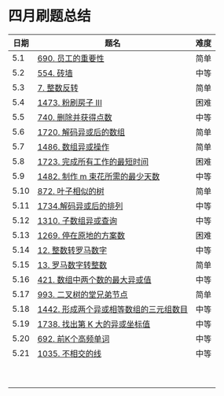 # 四月刷题总结

| 日期 | 题名                                                         | 难度 |
| ---- | ------------------------------------------------------------ | ---- |
| 5.1  | [690. 员工的重要性](https://leetcode-cn.com/problems/employee-importance/) | 简单 |
| 5.2  | [554. 砖墙](https://leetcode-cn.com/problems/brick-wall/)    | 中等 |
| 5.3  | [7. 整数反转](https://leetcode-cn.com/problems/reverse-integer/) | 简单 |
| 5.4  | [1473. 粉刷房子 III](https://leetcode-cn.com/problems/paint-house-iii/) | 困难 |
| 5.5  | [740. 删除并获得点数](https://leetcode-cn.com/problems/delete-and-earn/) | 中等 |
| 5.6  | [1720. 解码异或后的数组](https://leetcode-cn.com/problems/decode-xored-array/) | 简单 |
| 5.7  | [1486. 数组异或操作](https://leetcode-cn.com/problems/xor-operation-in-an-array/) | 简单 |
| 5.8  | [1723. 完成所有工作的最短时间](https://leetcode-cn.com/problems/find-minimum-time-to-finish-all-jobs/) | 困难 |
| 5.9  | [1482. 制作 m 束花所需的最少天数](https://leetcode-cn.com/problems/minimum-number-of-days-to-make-m-bouquets/) | 中等 |
| 5.10 | [872. 叶子相似的树](https://leetcode-cn.com/problems/leaf-similar-trees/) | 简单 |
| 5.11 | [1734.解码异或后的排列](https://leetcode-cn.com/problems/decode-xored-permutation/) | 中等 |
| 5.12 | [1310. 子数组异或查询](https://leetcode-cn.com/problems/xor-queries-of-a-subarray/) | 中等 |
| 5.13 | [1269. 停在原地的方案数](https://leetcode-cn.com/problems/number-of-ways-to-stay-in-the-same-place-after-some-steps/) | 困难 |
| 5.14 | [12. 整数转罗马数字](https://leetcode-cn.com/problems/integer-to-roman/) | 中等 |
| 5.15 | [13. 罗马数字转整数](https://leetcode-cn.com/problems/roman-to-integer/) | 简单 |
| 5.16 | [421. 数组中两个数的最大异或值](https://leetcode-cn.com/problems/maximum-xor-of-two-numbers-in-an-array/) | 中等 |
| 5.17 | [993. 二叉树的堂兄弟节点](https://leetcode-cn.com/problems/cousins-in-binary-tree/) | 简单 |
| 5.18 | [1442. 形成两个异或相等数组的三元组数目](https://leetcode-cn.com/problems/count-triplets-that-can-form-two-arrays-of-equal-xor/) | 中等 |
| 5.19 | [1738. 找出第 K 大的异或坐标值](https://leetcode-cn.com/problems/find-kth-largest-xor-coordinate-value/) | 中等 |
| 5.20 | [692. 前K个高频单词](https://leetcode-cn.com/problems/top-k-frequent-words/) | 中等 |
| 5.21 | [1035. 不相交的线](https://leetcode-cn.com/problems/uncrossed-lines/) | 中等 |
|      |                                                              |      |
|      |                                                              |      |
|      |                                                              |      |
|      |                                                              |      |
|      |                                                              |      |
|      |                                                              |      |
|      |                                                              |      |
|      |                                                              |      |
|      |                                                              |      |


